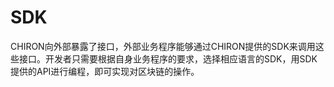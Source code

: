 # SDK
CHIRON向外部暴露了接口，外部业务程序能够通过CHIRON提供的SDK来调用这些接口。开发者只需要根据自身业务程序的要求，选择相应语言的SDK，用SDK提供的API进行编程，即可实现对区块链的操作。